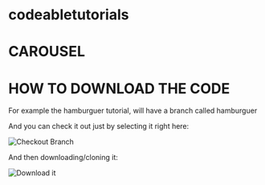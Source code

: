 # codeabletutorials

# CAROUSEL

# HOW TO DOWNLOAD THE CODE
For example the hamburguer tutorial, will have a branch called hamburguer

And you can check it out just by selecting it right here:

![Checkout Branch](https://user-images.githubusercontent.com/42243423/200885182-c5a5cc99-9763-41cc-9733-80c687a04a0a.png)

And then downloading/cloning it:

![Download it](https://user-images.githubusercontent.com/42243423/200885297-b054db7b-7399-4e17-852e-371ee8f93a25.png)
